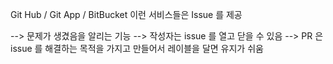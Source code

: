 
Git Hub / Git App / BitBucket 이런 서비스들은 Issue 를 제공

--> 문제가 생겼음을 알리는 기능
--> 작성자는 issue 를 열고 닫을 수 있음
--> PR 은 issue 를 해결하는 목적을 가지고 만들어서 레이블을 달면 유지가 쉬움



